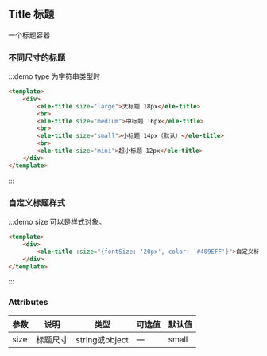 ## Title 标题

一个标题容器

### 不同尺寸的标题

:::demo type 为字符串类型时 
```html
<template>
    <div>
        <ele-title size="large">大标题 18px</ele-title>
        <br>
        <ele-title size="medium">中标题 16px</ele-title>
        <br>
        <ele-title size="small">小标题 14px（默认）</ele-title>
        <br>
        <ele-title size="mini">超小标题 12px</ele-title>
    </div>
</template>
```
:::

### 自定义标题样式

:::demo size 可以是样式对象。
```html
<template>
    <div>
        <ele-title :size="{fontSize: '20px', color: '#409EFF'}">自定义标题</ele-title>
    </div>
</template>
```
:::

### Attributes
| 参数   | 说明   | 类型            | 可选值       | 默认值   |
|------|------|---------------|-------------  |-------|
| size | 标题尺寸 | string或object | — | small |
